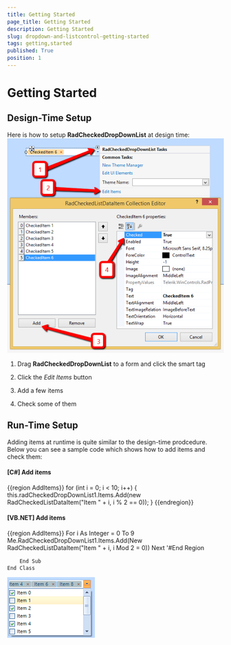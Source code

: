 ```yaml
---
title: Getting Started
page_title: Getting Started
description: Getting Started
slug: dropdown-and-listcontrol-getting-started
tags: getting,started
published: True
position: 1
---
```


# Getting Started



## Design-Time Setup

Here is how to setup __RadCheckedDropDownList__ at design time:
      ![dropdown-and-listcontrol-checkeddropdownlist-getting-started 001](images/dropdown-and-listcontrol-checkeddropdownlist-getting-started001.png)

1. Drag __RadCheckedDropDownList__ to a form and click the smart tag
            

1. Click the *Edit Items* button
            

1. Add a few items
            

1. Check some of them
            

## Run-Time Setup

Adding items at runtime is quite similar to the design-time prodcedure. Below you can see a sample code which shows how to add items and check them:

#### __[C#] Add items__

{{region AddItems}}
	            for (int i = 0; i < 10; i++)
	            {
	                this.radCheckedDropDownList1.Items.Add(new RadCheckedListDataItem("Item " + i, i % 2 == 0));
	            }
	{{endregion}}



#### __[VB.NET] Add items__

{{region AddItems}}
	        For i As Integer = 0 To 9
	            Me.RadCheckedDropDownList1.Items.Add(New RadCheckedListDataItem("Item " + i, i Mod 2 = 0))
	        Next
	        '#End Region
	
	    End Sub
	End Class

![dropdown-and-listcontrol-checkeddropdownlist-getting-started 002](images/dropdown-and-listcontrol-checkeddropdownlist-getting-started002.png)
